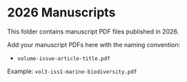 # 2026 Manuscripts

This folder contains manuscript PDF files published in 2026.

Add your manuscript PDFs here with the naming convention:
- `volume-issue-article-title.pdf`

Example: `vol3-iss1-marine-biodiversity.pdf`
